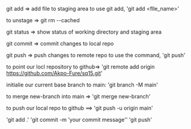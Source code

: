 git add => add file to staging area
to use git add, 'git add <flle_name>'

to unstage => git rm --cached <file>

git status => show status of working directory and staging area

git commit => commit changes to local repo

git push => push changes to remote repo
to use the command, 'git push'

<!-- create a new repository to github and push your code to it -->

to point our locl repository to github=>
'git remote add origin https://github.com/Akpo-Fure/sq15.git'

initialie our current base branch to main: 'git branch -M main'

to merge new-branch into main => 'git merge new-branch'

to push our local repo to github ==> 'git push -u origin main'

<!-- whenever you male change to your project, follow this process to push to github-->

'git add .'
'git commit -m 'your commit message''
'git push'
